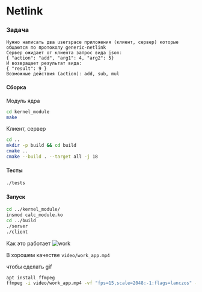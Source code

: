 # Netlink

### Задача 

````
Нужно написать два userspace приложения (клиент, сервер) которые общаются по протоколу generic-netlink
Сервер ожидает от клиента запрос вида json:
{ "action": "add", "arg1": 4, "arg2": 5}
И возвращает результат вида:
{ "result": 9 }
Возможные действия (action): add, sub, mul
````

#### Сборка
Модуль ядра
````bash
cd kernel_module
make
````
Клиент, сервер
````bash
cd ..
mkdir -p build && cd build
cmake ..
cmake --build . --target all -j 18
````
#### Тесты
````bash
./tests
````
#### Запуск
````bash
cd ../kernel_module/
insmod calc_module.ko
cd ../build
./server
./client
````

Как это работает
![work](video/work_app.gif)

В хорошем качестве `video/work_app.mp4`

чтобы сделать gif
````bash
apt install ffmpeg
ffmpeg -i video/work_app.mp4 -vf "fps=15,scale=2048:-1:flags=lanczos" -c:v gif video/work_app.gif
````